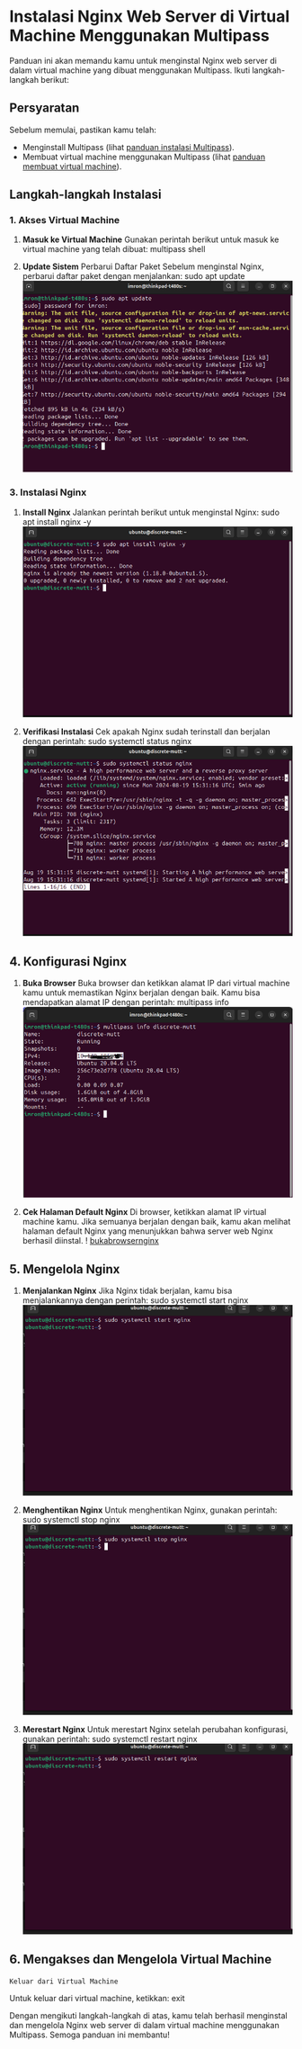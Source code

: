# Instalasi Nginx Web Server di Virtual Machine Menggunakan Multipass

Panduan ini akan memandu kamu untuk menginstal Nginx web server di dalam virtual machine yang dibuat menggunakan Multipass. Ikuti langkah-langkah berikut:

## Persyaratan

Sebelum memulai, pastikan kamu telah:
- Menginstall Multipass (lihat [panduan instalasi Multipass](https://github.com/imronnm/devops21-dumbways-imron/blob/master/day-1/instalasi-multipass-linux.md)).
- Membuat virtual machine menggunakan Multipass (lihat [panduan membuat virtual machine](https://github.com/imronnm/devops21-dumbways-imron/blob/master/day-1/instalasi-multipass-linux.md)).

## Langkah-langkah Instalasi

### 1. Akses Virtual Machine

1. **Masuk ke Virtual Machine**
   Gunakan perintah berikut untuk masuk ke virtual machine yang telah dibuat:
   multipass shell <nama virtual machine yang sudah dibuat>

2. **Update Sistem**
    Perbarui Daftar Paket
Sebelum menginstal Nginx, perbarui daftar paket dengan menjalankan:
        sudo apt update
       ![sudoaptupdate](assets/images/sudo-apt-update.png) <br>

### 3. **Instalasi Nginx**

1. **Install Nginx**
    Jalankan perintah berikut untuk menginstal Nginx:
        sudo apt install nginx -y
       ![installnginx](assets/images/install-nginx.png) <br>

2. **Verifikasi Instalasi**
    Cek apakah Nginx sudah terinstall dan berjalan dengan perintah:
        sudo systemctl status nginx
       ![ceklistnginx](assets/images/cek-nginx-list.png) <br>
        
## 4. **Konfigurasi Nginx**

1. **Buka Browser**
Buka browser dan ketikkan alamat IP dari virtual machine kamu untuk memastikan Nginx berjalan dengan baik. Kamu bisa mendapatkan alamat IP dengan perintah:
        multipass info <nama virtual machine yang sudah dibuat>
        ![cek-multipass](assets/images/cek-multipass-nginx.png) <br>

2. **Cek Halaman Default Nginx**
Di browser, ketikkan alamat IP virtual machine kamu. Jika semuanya berjalan dengan baik, kamu akan melihat halaman default Nginx yang menunjukkan bahwa server web Nginx berhasil diinstal.
!       [bukabrowsernginx](assets/images/cek-browser-ip-nginx.png) <br> 

## 5. **Mengelola Nginx**

1. **Menjalankan Nginx**
Jika Nginx tidak berjalan, kamu bisa menjalankannya dengan perintah:
        sudo systemctl start nginx
        ![startnginx](assets/images/start-nginx.png) <br> 

2. **Menghentikan Nginx**
Untuk menghentikan Nginx, gunakan perintah:
        sudo systemctl stop nginx
        ![stopnginx](assets/images/stop-nginx.png) <br> 

3. **Merestart Nginx**
Untuk merestart Nginx setelah perubahan konfigurasi, gunakan perintah:
        sudo systemctl restart nginx
        ![restartnginx](assets/images/restart-nginx.png) <br> 

## 6. Mengakses dan Mengelola Virtual Machine
    Keluar dari Virtual Machine
Untuk keluar dari virtual machine, ketikkan:
        exit
        

Dengan mengikuti langkah-langkah di atas, kamu telah berhasil menginstal dan mengelola Nginx web server di dalam virtual machine menggunakan Multipass. Semoga panduan ini membantu!

